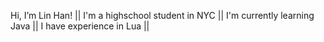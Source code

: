 Hi, I’m Lin Han! ||
I'm a highschool student in NYC || 
I'm currently learning Java ||
I have experience in Lua ||

